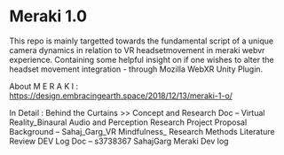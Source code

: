 # Meraki 1.0

This repo is mainly targetted towards the fundamental script of a unique camera dynamics in relation to VR headsetmovement in meraki webvr experience. Containing some helpful insight on if one wishes to alter the headset movement integration - through Mozilla WebXR Unity Plugin. 

About M E R A K I : https://design.embracingearth.space/2018/12/13/meraki-1-o/

In Detail : Behind the Curtains >> 
Concept and Research Doc – Virtual Reality_Binaural Audio and Perception Research Project Proposal 
Background – Sahaj_Garg_VR Mindfulness_ Research Methods Literature Review
DEV Log Doc – s3738367 SahajGarg Meraki Dev log 

